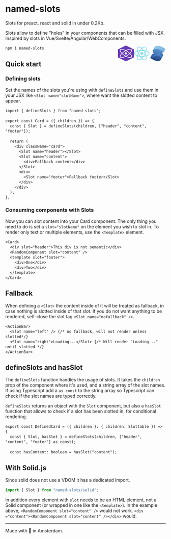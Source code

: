 # named-slots

Slots for preact, react and solid in under 0.2Kb.

Slots allow to define "holes" in your components that can be filled with JSX.
Inspired by slots in Vue/Svelte/Angular/WebComponents.

<img align="right" width="50" height="50" src="https://github.com/maybebot/named-slots/blob/main/frameworks/solid/solid.svg">
<img align="right" width="50" height="50" src="https://github.com/maybebot/named-slots/blob/main/frameworks/react/react.svg">
<img align="right" width="50" height="50" src="https://github.com/maybebot/named-slots/blob/main/frameworks/preact/preact.svg">

```sh
npm i named-slots
```

## Quick start

### Defining slots

Set the names of the slots you're using with `defineSlots` and use them in your JSX like `<Slot name="slotName">`, where want the slotted content to appear.

```tsx
import { defineSlots } from "named-slots";

export const Card = ({ children }) => {
  const { Slot } = defineSlots(children, ["header", "content", "footer"]);

  return (
    <div className="card">
      <Slot name="header"></Slot>
      <Slot name="content">
        <div>Fallback content</div>
      </Slot>
      <div>
        <Slot name="footer">Fallback footer</Slot>
      </div>
    </div>
  );
};
```

### Consuming components with Slots

Now you can slot content into your Card component. The only thing you need to do is set a `slot="slotName"` on the element you wish to slot in. To render only text or multiple elements, use the `<template>` element.

```tsx
<Card>
  <div slot="header">This div is not semantic</div>
  <RandomComponent slot="content" />
  <template slot="footer">
    <div>One</div>
    <div>Two</div>
  </template>
</Card>
```

## Fallback

When defining a `<Slot>` the content inside of it will be treated as fallback, in case nothing is slotted inside of that slot. If you do not want anything to be rendered, self-close the slot tag `<Slot name="nofallback" />`.

```
<ActionBar>
  <Slot name="left" /> {/* no fallback, will not render unless slotted*/}
  <Slot name="right">Loading...</Slot> {/* Will render "Loading..." until slotted */}
</ActionBar>
```

## defineSlots and hasSlot

The `defineSlots` function handles the usage of slots. It takes the `children` prop of the component where it's used, and a string array of the slot names. If using Typescript add a `as const` to the string array so Typescript can check if the slot names are typed correctly.

`defineSlots` returns an object with the `Slot` component, but also a `hasSlot` function that allows to check if a slot has been slotted in, for conditional rendering.

```tsx
export const DefinedCard = ({ children }: { children: Slottable }) => {
  const { Slot, hasSlot } = defineSlots(children, ["header", "content", "footer"] as const);

  const hasContent: boolean = hasSlot("content");
```

## With Solid.js

Since solid does not use a VDOM it has a dedicated import.

```ts
import { Slot } from "named-slots/solid";
```

In addition every element with `slot` needs to be an HTML element, not a Solid component (or wrapped in one like the `<template>`). In the example above, `<RandomComponent slot="content" />` would not work. `<div ="content"><RandomComponent slot="content" /></div>` would.

---

Made with 🍕 in Amsterdam.
